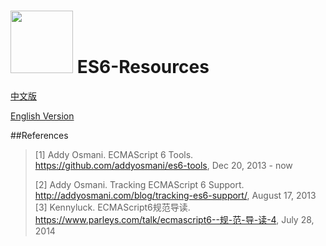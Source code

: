 # <img src="http://i.imgur.com/yy1sACZ.png" width="100px"/> ES6-Resources

[中文版](https://github.com/lenville/es6-resources/blob/master/zh-Hans.md)

[English Version](https://github.com/lenville/es6-resources/blob/master/en-US.md)

##References
> [1] Addy Osmani. ECMAScript 6 Tools. https://github.com/addyosmani/es6-tools, Dec 20, 2013 - now
>
> [2] Addy Osmani. Tracking ECMAScript 6 Support. http://addyosmani.com/blog/tracking-es6-support/, August 17, 2013
> [3] Kennyluck. ECMAScript6规范导读. https://www.parleys.com/talk/ecmascript6--规-范-导-读-4, July 28, 2014
